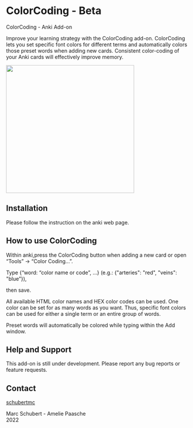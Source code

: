 # ColorCoding  - Beta
ColorCoding - Anki Add-on 

Improve your learning strategy with the ColorCoding add-on. ColorCoding lets you set specific font colors for different terms and automatically colors those preset words when adding new cards. Consistent color-coding of your Anki cards will effectively improve memory. 


<img src="https://raw.githubusercontent.com/schubertmc/ColorCoding/main/src/example/EXAMPLE.gif?token=GHSAT0AAAAAABRGBY6I7K6XO22EXRQ4CQZ6YP25QOQ" width="350" />

## Installation
Please follow the instruction on the anki web page. 

## How to use ColorCoding


Within anki,press the ColorCoding button when adding a new card or open “Tools” -> “Color Coding…”. 

Type {“word: “color name or code”, …} (e.g.: {"arteries": "red", "veins": "blue”}), 

then save.


All available HTML color names and HEX color codes can be used. One color can be set for as many words as you want. Thus, specific font colors can be used for either a single term or an entire group of words. 

Preset words will automatically be colored while typing within the Add window.

## Help and Support
This add-on is still under development.
Please report any bug reports or feature requests.




## Contact
[schubertmc](https://github.com/schubertmc) 


Marc Schubert -  Amelie Paasche
<br>
2022

